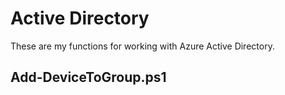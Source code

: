 # Active Directory

These are my functions for working with Azure Active Directory.

Add-DeviceToGroup.ps1
---------------------
